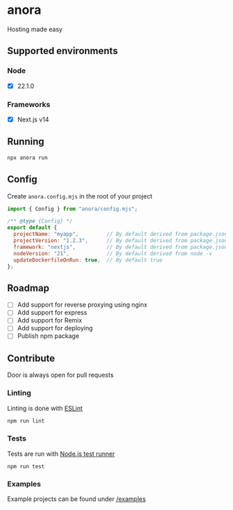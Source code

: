 # anora

Hosting made easy

## Supported environments

### Node

- [x] 22.1.0

### Frameworks

- [x] Next.js v14

## Running

```sh
npx anora run
```

## Config

Create `anora.config.mjs` in the root of your project

```js
import { Config } from "anora/config.mjs";

/** @type {Config} */
export default {
  projectName: "myapp",         // By default derived from package.json
  projectVersion: "1.2.3",      // By default derived from package.json
  framework: "nextjs",          // By default derived from package.json
  nodeVersion: "21",            // By default derived from node -v
  updateDockerfileOnRun: true,  // By default true
};
```

## Roadmap

- [ ] Add support for reverse proxying using nginx
- [ ] Add support for express
- [ ] Add support for Remix
- [ ] Add support for deploying
- [ ] Publish npm package

## Contribute

Door is always open for pull requests

### Linting

Linting is done with [ESLint](https://eslint.org)

```sh
npm run lint
```

### Tests

Tests are run with [Node.js test runner](https://nodejs.org/api/test.html)

```
npm run test
```

### Examples

Example projects can be found under [/examples](examples/)
